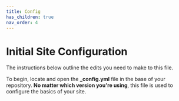 ```yaml
---
title: Config
has_children: true
nav_order: 4
---
```


# Initial Site Configuration

The instructions below outline the edits you need to make to this file. 

To begin, locate and open the **_config.yml** file in the base of your repository. 
**No matter which version you're using**, this file is used to configure the basics of your site. 

